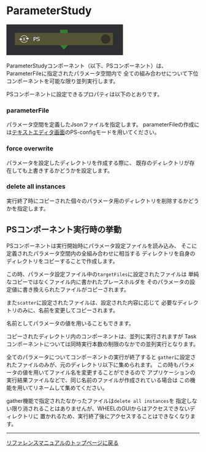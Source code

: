 # ParameterStudy

![img](./img/PS.png "Parameter Study")

ParameterStudyコンポーネント（以下、PSコンポーネント）は、
ParameterFileに指定されたパラメータ空間内で
全ての組み合わせについて下位コンポーネントを可能な限り並列実行します。


PSコンポーネントに設定できるプロパティは以下のとおりです。

### parameterFile
パラメータ空間を定義したJsonファイルを指定します。
parameterFileの作成には[テキストエディタ画面](../../2_WHEEL_manual/3_workflow_screen/3_editor.md)のPS-configモードを用いてください。

### force overwrite
パラメータを設定したディレクトリを作成する際に、
既存のディレクトリが存在しても上書きするかどうかを設定します。

### delete all instances
実行終了時にコピーされた個々のパラメータ用のディレクトリを削除するかどうかを指定します。


## PSコンポーネント実行時の挙動
PSコンポーネントは実行開始時にパラメータ設定ファイルを読み込み、
そこに定義されたパラメータ空間内の全組み合わせに相当する
ディレクトリを自身のディレクトリをコピーすることで作成します。

この時、パラメータ設定ファイル中の`targetFiles`に設定されたファイルは
単純なコピーではなくファイル内に書かれたプレースホルダを
そのパラメータの設定値に書き換えられたファイルがコピーされます。

また`scatter`に設定されたファイルは、設定された内容に応じて
必要なディレクトリのみに、名前を変更してコピーされます。

名前としてパラメータの値を用いることもできます。

コピーされたディレクトリ内のコンポーネントは、並列に実行されますが
Taskコンポーネントについては同時実行本数の制限のなかでの並列実行となります。

全てのパラメータについてコンポーネントの実行が終了すると
`gather`に設定されたファイルのみが、元のディレクトリ以下に集められます。
この時もパラメータの値を用いてファイル名を変更することができるので
アプリケーションの実行結果ファイルなどで、同じ名前のファイルが作成されている場合は
この機能を用いてリネームして集めてください。

gather機能で指定されたなかったファイルは`delete all instances`を
指定しない限り消されることはありませんが、WHEELのGUIからはアクセスできないディレクトリに
置かれるため、実行終了後にアクセスすることはできなくなります。






--------
[リファレンスマニュアルのトップページに戻る](../index.md)
